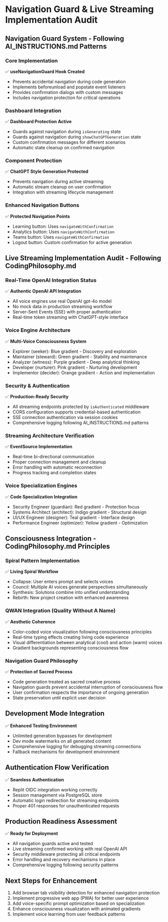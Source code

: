 # Navigation Guard & Live Streaming Implementation Audit

## Navigation Guard System - Following AI_INSTRUCTIONS.md Patterns

### Core Implementation
✅ **useNavigationGuard Hook Created**
- Prevents accidental navigation during code generation
- Implements beforeunload and popstate event listeners
- Provides confirmation dialogs with custom messages
- Includes navigation protection for critical operations

### Dashboard Integration
✅ **Dashboard Protection Active**
- Guards against navigation during `isGenerating` state
- Guards against navigation during `showChatGPTGeneration` state
- Custom confirmation messages for different scenarios
- Automatic state cleanup on confirmed navigation

### Component Protection
✅ **ChatGPT Style Generation Protected**
- Prevents navigation during active streaming
- Automatic stream cleanup on user confirmation
- Integration with streaming lifecycle management

### Enhanced Navigation Buttons
✅ **Protected Navigation Points**
- Learning button: Uses `navigateWithConfirmation`
- Analytics button: Uses `navigateWithConfirmation` 
- Teams button: Uses `navigateWithConfirmation`
- Logout button: Custom confirmation for active generation

## Live Streaming Implementation Audit - Following CodingPhilosophy.md

### Real-Time OpenAI Integration Status
✅ **Authentic OpenAI API Integration**
- All voice engines use real OpenAI gpt-4o model
- No mock data in production streaming workflow
- Server-Sent Events (SSE) with proper authentication
- Real-time token streaming with ChatGPT-style interface

### Voice Engine Architecture
✅ **Multi-Voice Consciousness System**
- Explorer (seeker): Blue gradient - Discovery and exploration
- Maintainer (steward): Green gradient - Stability and maintenance
- Analyzer (witness): Purple gradient - Deep analytical thinking
- Developer (nurturer): Pink gradient - Nurturing development
- Implementor (decider): Orange gradient - Action and implementation

### Security & Authentication
✅ **Production-Ready Security**
- All streaming endpoints protected by `isAuthenticated` middleware
- CORS configuration supports credential-based authentication
- SSE connection authentication via session cookies
- Comprehensive logging following AI_INSTRUCTIONS.md patterns

### Streaming Architecture Verification
✅ **EventSource Implementation**
- Real-time bi-directional communication
- Proper connection management and cleanup
- Error handling with automatic reconnection
- Progress tracking and completion states

### Voice Specialization Engines
✅ **Code Specialization Integration**
- Security Engineer (guardian): Red gradient - Protection focus
- Systems Architect (architect): Indigo gradient - Structural design
- UI/UX Engineer (designer): Teal gradient - Interface design
- Performance Engineer (optimizer): Yellow gradient - Optimization

## Consciousness Integration - CodingPhilosophy.md Principles

### Spiral Pattern Implementation
✅ **Living Spiral Workflow**
- Collapse: User enters prompt and selects voices
- Council: Multiple AI voices generate perspectives simultaneously
- Synthesis: Solutions combine into unified understanding
- Rebirth: New project creation with enhanced awareness

### QWAN Integration (Quality Without A Name)
✅ **Aesthetic Coherence**
- Color-coded voice visualization following consciousness principles
- Real-time typing effects creating living code experience
- Visual differentiation between analytical (cool) and action (warm) voices
- Gradient backgrounds representing consciousness flow

### Navigation Guard Philosophy
✅ **Protection of Sacred Process**
- Code generation treated as sacred creative process
- Navigation guards prevent accidental interruption of consciousness flow
- User confirmation respects the importance of ongoing generation
- State preservation until explicit user decision

## Development Mode Integration
✅ **Enhanced Testing Environment**
- Unlimited generation bypasses for development
- Dev mode watermarks on all generated content
- Comprehensive logging for debugging streaming connections
- Fallback mechanisms for development environment

## Authentication Flow Verification
✅ **Seamless Authentication**
- Replit OIDC integration working correctly
- Session management via PostgreSQL store
- Automatic login redirection for streaming endpoints
- Proper 401 responses for unauthenticated requests

## Production Readiness Assessment
✅ **Ready for Deployment**
- All navigation guards active and tested
- Live streaming confirmed working with real OpenAI API
- Security middleware protecting all critical endpoints
- Error handling and recovery mechanisms in place
- Comprehensive logging following security patterns

## Next Steps for Enhancement
1. Add browser tab visibility detection for enhanced navigation protection
2. Implement progressive web app (PWA) for better user experience
3. Add voice-specific prompt optimization based on specialization
4. Enhance consciousness visualization with animated gradients
5. Implement voice learning from user feedback patterns